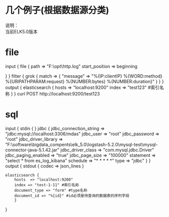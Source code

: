 # 几个例子(根据数据源分类)
说明：  
当前ELK5.0版本
# file   
input {
  file {
    path => "F:\opt\http.log"
	start_position => beginning
	
  }
}
filter {
  grok {
    match => { "message" => "%{IP:clientIP} %{WORD:method} %{URIPATHPARAM:request} %{NUMBER:bytes} %{NUMBER:duration}" }
  }
}
output {
      elasticsearch { 
                        hosts => "localhost:9200"
						index => "test123" #索引名称
                    } 
        }
curl POST http://localhost:9200/test123 


# sql 
input {
    stdin {
    }
    jdbc {
      jdbc_connection_string => "jdbc:mysql://localhost:3306/mdas"
      jdbc_user => "root"
      jdbc_password => "root"
      jdbc_driver_library => "F:\software\bigdata_compents\elk_5.0\logstash-5.2.0\mysql-test\mysql-connector-java-5.1.42.jar"
      jdbc_driver_class => "com.mysql.jdbc.Driver"
      jdbc_paging_enabled => "true"
      jdbc_page_size => "100000"
      statement => "select * from es_log_kibana"
      schedule => "* * * * *"
      type => "jdbc"
    }
}
output {
    stdout {
        codec => json_lines
		}
	
	elasticsearch {
        hosts  => "localhost:9200"
        index => "test-1-11" #索引名称
        document_type => "form" #type名称
        document_id => "%{id}" #id必须是待查询的数据表的序列字段
		}
}
